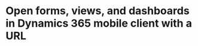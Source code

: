 # Open forms, views, and dashboards in Dynamics 365 mobile client with a URL

<!-- https://docs.microsoft.com/en-us/dynamics365/customer-engagement/developer/open-forms-views-dashboards-mobile-client-url

At this point I understand this mobile client is still branded as 'Dynamics 365'
 -->